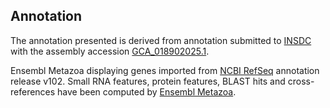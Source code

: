 **Annotation**
----------

The annotation presented is derived from annotation submitted to
[INSDC](http://www.insdc.org) with the assembly accession [GCA\_018902025.1](http://www.ebi.ac.uk/ena/data/view/GCA_018902025.1).

Ensembl Metazoa displaying genes imported from [NCBI RefSeq](https://www.ncbi.nlm.nih.gov/genome/annotation_euk/Drosophila_willistoni/102) annotation release v102.
Small RNA features, protein features, BLAST hits and cross-references have been
computed by [Ensembl Metazoa](https://metazoa.ensembl.org/info/genome/annotation/index.html).
